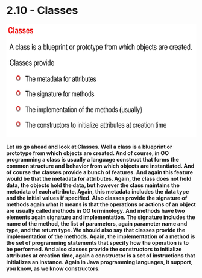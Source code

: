 # 2.10 - Classes

<img src="/images/02_10_01.jpg" width="600" height="300">

**Let us go ahead and look at Classes. Well a class is a blueprint or prototype from which objects are created. And of course, in OO programming a class is usually a language construct that forms the common structure and behavior from which objects are instantiated. And of course the classes provide a bunch of features. And again this feature would be that the metadata for attributes. Again, the class does not hold data, the objects hold the data, but however the class maintains the metadata of each attribute. Again, this metadata includes the data type and the initial values if specified. Also classes provide the signature of methods again what it means is that the operations or actions of an object are usually called methods in OO terminology. And methods have two elements again signature and implementation. The signature includes the name of the method, the list of parameters, again parameter name and type, and the return type. We should also say that classes provide the implementation of the methods. Again, the implementation of a method is the set of programming statements that specify how the operation is to be performed. And also classes provide the constructors to initialize attributes at creation time, again a constructor is a set of instructions that initializes an instance. Again in Java programming languages, it support, you know, as we know constructors.**